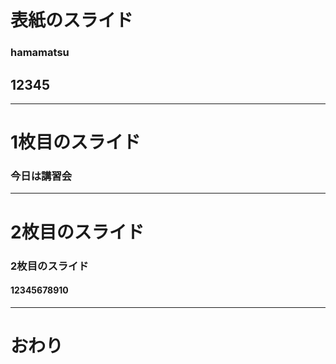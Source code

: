 # 表紙のスライド
### hamamatsu
## 12345
---
# 1枚目のスライド
### 今日は講習会
---
# 2枚目のスライド
### 2枚目のスライド
#### 12345678910
---
# おわり

